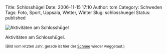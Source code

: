 Title: Schlosshügel
Date: 2006-11-15 17:10
Author: tom
Category: Schweden
Tags: Foto, Sport, Uppsala, Wetter, Winter
Slug: schlosshuegel
Status: published

![Aktivitäten am
Schlosshügel](http://www.fiket.de/pic/schneespass.jpg "Aktivitäten am Schlosshügel")

Aktivitäten am Schlosshügel.

<small>(Bild vom letzten Jahr, gerade ist hier der
[Schnee](http://www.fiket.de/2006/10/31/vorgeschmack/) wieder
weggetaut.)</small>

